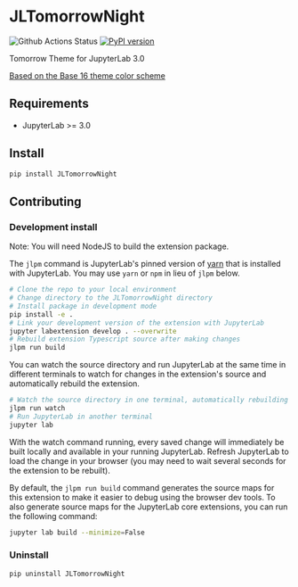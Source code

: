 # JLTomorrowNight

![Github Actions Status](https://github.com/karosc/JLTomorrowNight/workflows/Build/badge.svg)
[![PyPI version](https://badge.fury.io/py/JLTomorrowNight.svg)](https://badge.fury.io/py/JLTomorrowNight.svg)

Tomorrow Theme for JupyterLab 3.0

[Based on the Base 16 theme color scheme](https://github.com/chriskempson/base16)



## Requirements

* JupyterLab >= 3.0

## Install

```bash
pip install JLTomorrowNight
```


## Contributing

### Development install

Note: You will need NodeJS to build the extension package.

The `jlpm` command is JupyterLab's pinned version of
[yarn](https://yarnpkg.com/) that is installed with JupyterLab. You may use
`yarn` or `npm` in lieu of `jlpm` below.

```bash
# Clone the repo to your local environment
# Change directory to the JLTomorrowNight directory
# Install package in development mode
pip install -e .
# Link your development version of the extension with JupyterLab
jupyter labextension develop . --overwrite
# Rebuild extension Typescript source after making changes
jlpm run build
```

You can watch the source directory and run JupyterLab at the same time in different terminals to watch for changes in the extension's source and automatically rebuild the extension.

```bash
# Watch the source directory in one terminal, automatically rebuilding when needed
jlpm run watch
# Run JupyterLab in another terminal
jupyter lab
```

With the watch command running, every saved change will immediately be built locally and available in your running JupyterLab. Refresh JupyterLab to load the change in your browser (you may need to wait several seconds for the extension to be rebuilt).

By default, the `jlpm run build` command generates the source maps for this extension to make it easier to debug using the browser dev tools. To also generate source maps for the JupyterLab core extensions, you can run the following command:

```bash
jupyter lab build --minimize=False
```

### Uninstall

```bash
pip uninstall JLTomorrowNight
```
